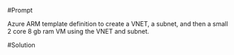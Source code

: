 #Prompt

Azure ARM template definition to create a VNET, a subnet, and then a small 2 core 8 gb ram VM using the VNET and subnet.

#Solution

